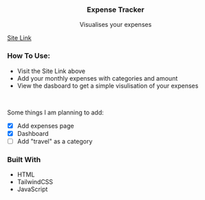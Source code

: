 <h3 align="center">Expense Tracker</h3>

  <p align="center">
 Visualises your expenses
    <br />
  </p>
</div>

<a href="https://yusuf-4hmed.github.io/expense-tracker/" target="_blank">Site Link</a>

### How To Use:
- Visit the Site Link above
- Add your monthly expenses with categories and amount
- View the dasboard to get a simple visulisation of your expenses
<br>

Some things I am planning to add:
- [x] Add expenses page
- [x] Dashboard
- [ ] Add "travel" as a category

### Built With

* HTML
* TailwindCSS
* JavaScript

